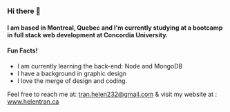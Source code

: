 ### Hi there 👋
#### I am based in Montreal, Quebec and I'm currently studying at a bootcamp in full stack web development at Concordia University. 
#### Fun Facts! 
- I am currently learning the back-end: Node and MongoDB
- I have a background in graphic design 
- I love the merge of design and coding.

Feel free to reach me at: tran.helen232@gmail.com
& visit my website at : www.helentran.ca

